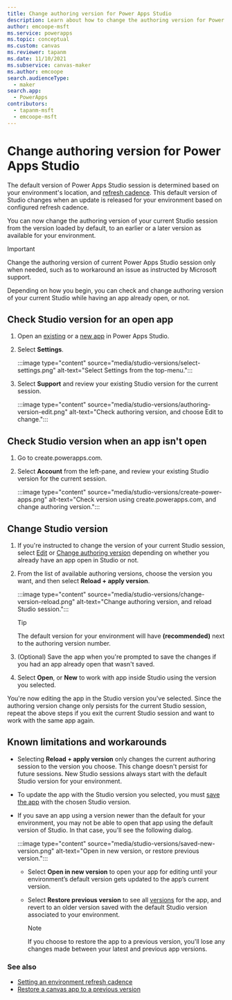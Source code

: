 ```yaml
---
title: Change authoring version for Power Apps Studio
description: Learn about how to change the authoring version for Power Apps Studio.
author: emcoope-msft
ms.service: powerapps
ms.topic: conceptual
ms.custom: canvas
ms.reviewer: tapanm
ms.date: 11/10/2021
ms.subservice: canvas-maker
ms.author: emcoope
search.audienceType: 
  - maker
search.app: 
  - PowerApps
contributors:
  - tapanm-msft
  - emcoope-msft
---
```


# Change authoring version for Power Apps Studio

The default version of Power Apps Studio session is determined based on your environment's location, and [refresh cadence](/power-platform/admin/create-environment#setting-an-environment-refresh-cadence). This default version of Studio changes when an update is released for your environment based on configured refresh cadence.

You can now change the authoring version of your current Studio session from the version loaded by default, to an earlier or a later version as available for your environment.

> [!IMPORTANT]
> Change the authoring version of current Power Apps Studio session only when needed, such as to workaround an issue as instructed by Microsoft support.

Depending on how you begin, you can check and change authoring version of your current Studio while having an app already open, or not.

## Check Studio version for an open app

1. Open an [existing](edit-app.md) or a [new app](data-platform-create-app.md) in Power Apps Studio.

1. Select **Settings**.

    :::image type="content" source="media/studio-versions/select-settings.png" alt-text="Select Settings from the top-menu.":::

1. Select **Support** and review your existing Studio version for the current session.

    :::image type="content" source="media/studio-versions/authoring-version-edit.png" alt-text="Check authoring version, and choose Edit to change.":::

## Check Studio version when an app isn't open

1. Go to create.powerapps.com.

1. Select **Account** from the left-pane, and review your existing Studio version for the current session.

    :::image type="content" source="media/studio-versions/create-power-apps.png" alt-text="Check version using create.powerapps.com, and change authoring version.":::

## Change Studio version

1. If you're instructed to change the version of your current Studio session, select [Edit](#check-studio-version-for-an-open-app) or [Change authoring version](#check-studio-version-when-an-app-isnt-open) depending on whether you already have an app open in Studio or not.

1. From the list of available authoring versions, choose the version you want, and then select **Reload + apply version**.

    :::image type="content" source="media/studio-versions/change-version-reload.png" alt-text="Change authoring version, and reload Studio session.":::

    > [!TIP]
    > The default version for your environment will have **(recommended)** next to the authoring version number.

1. (Optional) Save the app when you're prompted to save the changes if you had an app already open that wasn't saved.

1. Select **Open**, or **New** to work with app inside Studio using the version you selected.

You're now editing the app in the Studio version you've selected. Since the authoring version change only persists for the current Studio session, repeat the above steps if you exit the current Studio session and want to work with the same app again.

## Known limitations and workarounds

- Selecting **Reload + apply version** only changes the current authoring session to the version you choose. This change doesn't persist for future sessions. New Studio sessions always start with the default Studio version for your environment.
- To update the app with the Studio version you selected, you must [save the app](save-publish-app.md#save-changes-to-an-app) with the chosen Studio version.
- If you save an app using a version newer than the default for your environment, you may not be able to open that app using the default version of Studio. In that case, you'll see the following dialog.

    :::image type="content" source="media/studio-versions/saved-new-version.png" alt-text="Open in new version, or restore previous version.":::

    - Select **Open in new version** to open your app for editing until your environment’s default
    version gets updated to the app’s current version.

    - Select **Restore previous version** to see all [versions](restore-an-app.md) for the app, and revert to an older version saved with the default Studio version associated to your environment.

        > [!NOTE]
        > If you choose to restore the app to a previous version, you'll lose any changes made between your latest and previous app versions.

### See also

- [Setting an environment refresh cadence](/power-platform/admin/create-environment#setting-an-environment-refresh-cadence)
- [Restore a canvas app to a previous version](restore-an-app.md)

